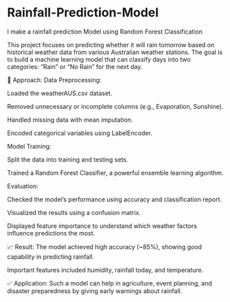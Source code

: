 # Rainfall-Prediction-Model
I make a rainfall prediction Model using Random Forest Classification

This project focuses on predicting whether it will rain tomorrow based on historical weather data from various Australian weather stations. The goal is to build a machine learning model that can classify days into two categories: “Rain” or “No Rain” for the next day.

🧠 Approach:
Data Preprocessing:

Loaded the weatherAUS.csv dataset.

Removed unnecessary or incomplete columns (e.g., Evaporation, Sunshine).

Handled missing data with mean imputation.

Encoded categorical variables using LabelEncoder.

Model Training:

Split the data into training and testing sets.

Trained a Random Forest Classifier, a powerful ensemble learning algorithm.

Evaluation:

Checked the model’s performance using accuracy and classification report.

Visualized the results using a confusion matrix.

Displayed feature importance to understand which weather factors influence predictions the most.

📈 Result:
The model achieved high accuracy (~85%), showing good capability in predicting rainfall.

Important features included humidity, rainfall today, and temperature.

✅ Application:
Such a model can help in agriculture, event planning, and disaster preparedness by giving early warnings about rainfall.

